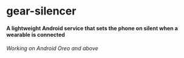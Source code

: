 # gear-silencer
#### A lightweight Android service that sets the phone on silent when a wearable is connected
###### Working on Android Oreo and above
